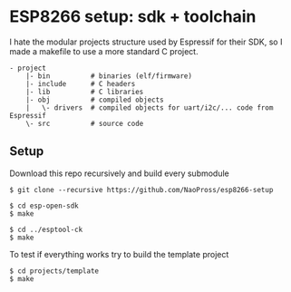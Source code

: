 # ESP8266 setup: sdk + toolchain

I hate the modular projects structure used by Espressif for their SDK, 
so I made a makefile to use a more standard C project.

    - project
        |- bin          # binaries (elf/firmware)
        |- include      # C headers
        |- lib          # C libraries
        |- obj          # compiled objects
        |   \- drivers  # compiled objects for uart/i2c/... code from Espressif
        \- src          # source code

## Setup

Download this repo recursively and build every submodule

    $ git clone --recursive https://github.com/NaoPross/esp8266-setup
     
    $ cd esp-open-sdk
    $ make

    $ cd ../esptool-ck
    $ make

To test if everything works try to build the template project

    $ cd projects/template
    $ make
